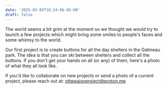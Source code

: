 ```yaml
---
date: '2025-03-05T18:24:06-05:00'
draft: false
---
```

The world seems a bit grim at the moment so we thought we would try to launch a few projects which might bring some smiles to people's faces and some whimsy to the world.

Our first project is to create buttons for all the day shelters in the Gatineau park. The idea is that you can ski between shelters and collect all the buttons. If you don't get your hands on all (or any) of them, here's a photo of what they all look like.

If you'd like to collaborate on new projects or send a photo of a current project, please reach out at: ottawajoyproject@proton.me. 


